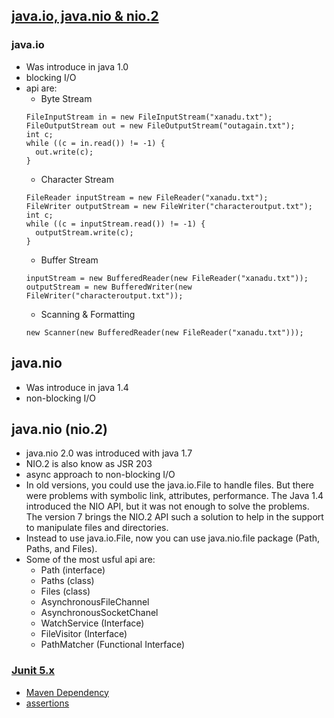 ## [java.io, java.nio & nio.2](https://docs.oracle.com/javase/8/docs/technotes/guides/io/index.html)

### java.io
- Was introduce in java 1.0
- blocking I/O
- api are:
  - Byte Stream
  ```
  FileInputStream in = new FileInputStream("xanadu.txt");
  FileOutputStream out = new FileOutputStream("outagain.txt");
  int c;
  while ((c = in.read()) != -1) {
    out.write(c);
  }
  ```
  - Character Stream
  ```
  FileReader inputStream = new FileReader("xanadu.txt");
  FileWriter outputStream = new FileWriter("characteroutput.txt");
  int c;
  while ((c = inputStream.read()) != -1) {
    outputStream.write(c);
  }
  ```
  - Buffer Stream
  ```
  inputStream = new BufferedReader(new FileReader("xanadu.txt"));
  outputStream = new BufferedWriter(new FileWriter("characteroutput.txt"));
  ```
  - Scanning & Formatting
  ```
  new Scanner(new BufferedReader(new FileReader("xanadu.txt")));
  ```

## java.nio 
- Was introduce in java 1.4
- non-blocking I/O

## java.nio (nio.2)
- java.nio 2.0 was introduced with java 1.7
- NIO.2 is also know as JSR 203
- async approach to non-blocking I/O
- In old versions, you could use the java.io.File to handle files. But there were problems with symbolic link, attributes, performance. The Java 1.4 introduced the NIO API, but it was not enough to solve the problems. The version 7 brings the NIO.2 API such a solution to help in the support to manipulate files and directories. 
- Instead to use java.io.File, now you can use java.nio.file package (Path, Paths, and Files).
- Some of the most usful api are:
  - Path (interface)
  - Paths (class)
  - Files (class)
  - AsynchronousFileChannel
  - AsynchronousSocketChanel
  - WatchService (Interface)
  - FileVisitor (Interface)
  - PathMatcher (Functional Interface)









### [Junit 5.x](https://junit.org/junit5/docs/current/user-guide/) 
- [Maven Dependency](https://junit.org/junit5/docs/current/user-guide/#running-tests-build-maven)
- [assertions](https://junit.org/junit5/docs/current/user-guide/#writing-tests-assertions)
